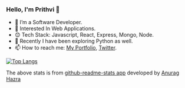 ### Hello, I'm Prithvi 👋


- 🔭 I’m a Software Developer.
- 🌱 Interested In Web Applications.
- 😊 Tech Stack: Javascript, React, Express, Mongo, Node.
- 🤔 Recently I have been exploring Python as well.
- 📫 How to reach me: <a href="https://prithviraj.netlify.app/">My Portfolio</a>, <a href="https://twitter.com/___prithvi?s=09">Twitter</a>.

[![Top Langs](https://github-readme-stats.vercel.app/api/top-langs/?username=prithviBytes&layout=compact&theme=dark&langs_count=10)](https://github.com/prithviBytes/github-readme-stats)


 The above stats is from <a href="https://github.com/anuraghazra/github-readme-stats">github-readme-stats app</a> developed by <a href="https://github.com/anuraghazra">Anurag Hazra</a>
